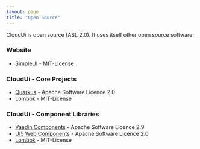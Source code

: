 ```yaml
---
layout: page
title: "Open Source"
---
```


CloudUi is open source (ASL 2.0). It uses itself other open source software:

### Website

* [SimpleUI](https://github.com/fengyuanchen/simpleui) - MIT-License

### CloudUi - Core Projects

* [Quarkus](https://quarkus.io) - Apache Software Licence 2.0
* [Lombok](https://projectlombok.org/) - MIT-License

### CloudUi - Component Libraries

* [Vaadin Components](vaadin.com/components) - Apache Software Licence 2.9
* [UI5 Web Components](https://sap.github.io/ui5-webcomponents/) - Apache Software Licence 2.0
* [Lombok](https://projectlombok.org/) - MIT-License


